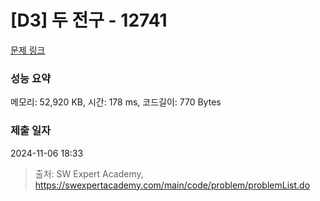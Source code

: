 # [D3] 두 전구 - 12741 

[문제 링크](https://swexpertacademy.com/main/code/problem/problemDetail.do?contestProbId=AXuUo_Tqs9kDFARa) 

### 성능 요약

메모리: 52,920 KB, 시간: 178 ms, 코드길이: 770 Bytes

### 제출 일자

2024-11-06 18:33



> 출처: SW Expert Academy, https://swexpertacademy.com/main/code/problem/problemList.do